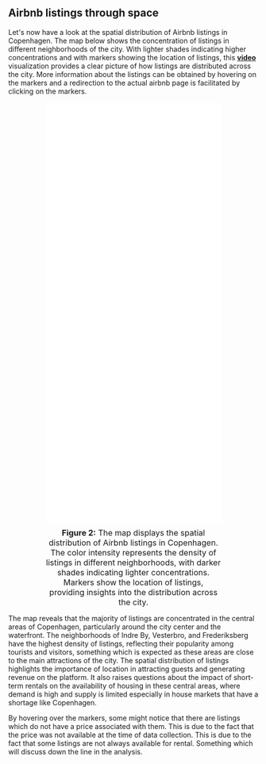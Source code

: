 ## Airbnb listings through space
Let's now have a look at the spatial distribution of Airbnb listings in Copenhagen. The map below shows the concentration of listings in different neighborhoods of the city. With lighter shades indicating higher concentrations and with markers showing the location of listings, this **[video](#listings_per_neighbourhood)** visualization provides a clear picture of how listings are distributed across the city. More information about the listings can be obtained by hovering on the markers and a redirection to the actual airbnb page is facilitated by clicking on the markers.

<div style="text-align: center; margin: auto; width: 70%;" id="listings_per_neighbourhood">
    <embed
        type="text/html"
        src="/../figures/listings_per_neighbourhood.html"
        height="850"
        width="100%">
<div style="margin-top: 8px; font-size: 16px;"><strong>Figure 2:</strong> The map displays the spatial distribution of Airbnb listings in Copenhagen. The color intensity represents the density of listings in different neighborhoods, with darker shades indicating lighter concentrations. Markers show the location of listings, providing insights into the distribution across the city.</div>

</div>

The map reveals that the majority of listings are concentrated in the central areas of Copenhagen, particularly around the city center and the waterfront. The neighborhoods of Indre By, Vesterbro, and Frederiksberg have the highest density of listings, reflecting their popularity among tourists and visitors, something which is expected as these areas are close to the main attractions of the city. The spatial distribution of listings highlights the importance of location in attracting guests and generating revenue on the platform. It also raises questions about the impact of short-term rentals on the availability of housing in these central areas, where demand is high and supply is limited especially in house markets that have a shortage like Copenhagen.

By hovering over the markers, some might notice that there are listings which do not have a price associated with them. This is due to the fact that the price was not available at the time of data collection. This is due to the fact that some listings are not always available for rental. Something which will discuss down the line in the analysis.
